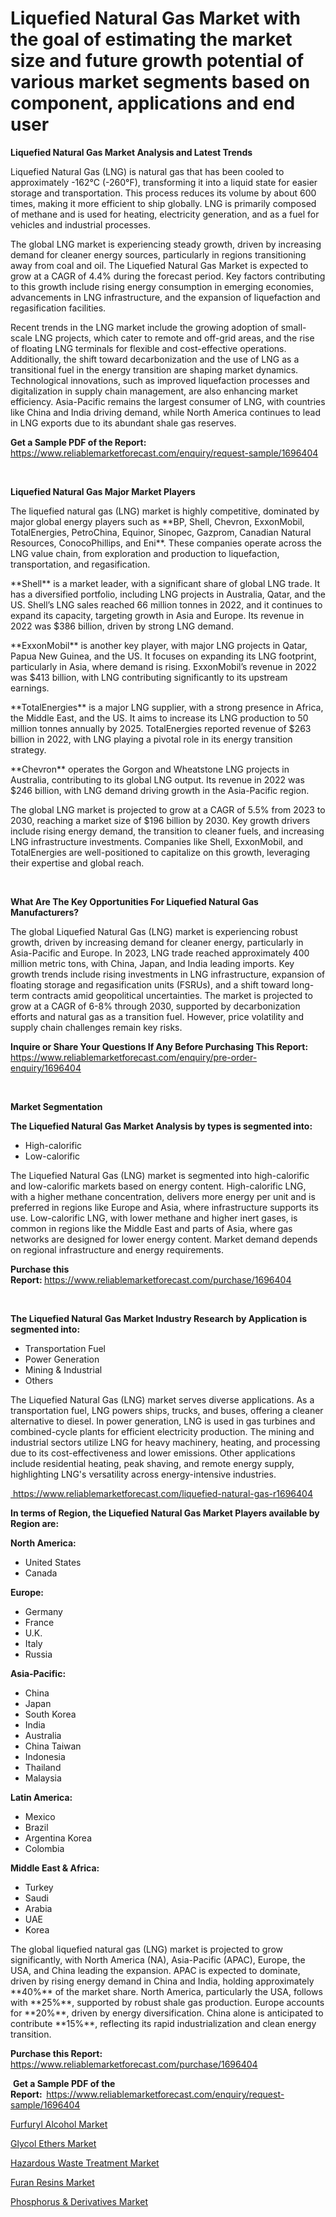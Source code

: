 <p><h1>Liquefied Natural Gas Market with the goal of estimating the market size and future growth potential of various market segments based on component, applications and end user</h1></p><p><strong>Liquefied Natural Gas Market Analysis and Latest Trends</strong></p>
<p><p>Liquefied Natural Gas (LNG) is natural gas that has been cooled to approximately -162°C (-260°F), transforming it into a liquid state for easier storage and transportation. This process reduces its volume by about 600 times, making it more efficient to ship globally. LNG is primarily composed of methane and is used for heating, electricity generation, and as a fuel for vehicles and industrial processes.</p><p>The global LNG market is experiencing steady growth, driven by increasing demand for cleaner energy sources, particularly in regions transitioning away from coal and oil. The Liquefied Natural Gas Market is expected to grow at a CAGR of 4.4% during the forecast period. Key factors contributing to this growth include rising energy consumption in emerging economies, advancements in LNG infrastructure, and the expansion of liquefaction and regasification facilities.</p><p>Recent trends in the LNG market include the growing adoption of small-scale LNG projects, which cater to remote and off-grid areas, and the rise of floating LNG terminals for flexible and cost-effective operations. Additionally, the shift toward decarbonization and the use of LNG as a transitional fuel in the energy transition are shaping market dynamics. Technological innovations, such as improved liquefaction processes and digitalization in supply chain management, are also enhancing market efficiency. Asia-Pacific remains the largest consumer of LNG, with countries like China and India driving demand, while North America continues to lead in LNG exports due to its abundant shale gas reserves.</p></p>
<p><strong>Get a Sample PDF of the Report:&nbsp;</strong> <a href="https://www.reliablemarketforecast.com/enquiry/request-sample/1696404?utm_campaign=1097&utm_medium=2&utm_source=Github&utm_content=ia&utm_term=25012025&utm_id=liquefied-natural-gas">https://www.reliablemarketforecast.com/enquiry/request-sample/1696404</a></p>
<p>&nbsp;</p>
<p><strong>Liquefied Natural Gas Major Market Players</strong></p>
<p><p>The liquefied natural gas (LNG) market is highly competitive, dominated by major global energy players such as **BP, Shell, Chevron, ExxonMobil, TotalEnergies, PetroChina, Equinor, Sinopec, Gazprom, Canadian Natural Resources, ConocoPhillips, and Eni**. These companies operate across the LNG value chain, from exploration and production to liquefaction, transportation, and regasification.</p><p>**Shell** is a market leader, with a significant share of global LNG trade. It has a diversified portfolio, including LNG projects in Australia, Qatar, and the US. Shell’s LNG sales reached 66 million tonnes in 2022, and it continues to expand its capacity, targeting growth in Asia and Europe. Its revenue in 2022 was $386 billion, driven by strong LNG demand.</p><p>**ExxonMobil** is another key player, with major LNG projects in Qatar, Papua New Guinea, and the US. It focuses on expanding its LNG footprint, particularly in Asia, where demand is rising. ExxonMobil’s revenue in 2022 was $413 billion, with LNG contributing significantly to its upstream earnings.</p><p>**TotalEnergies** is a major LNG supplier, with a strong presence in Africa, the Middle East, and the US. It aims to increase its LNG production to 50 million tonnes annually by 2025. TotalEnergies reported revenue of $263 billion in 2022, with LNG playing a pivotal role in its energy transition strategy.</p><p>**Chevron** operates the Gorgon and Wheatstone LNG projects in Australia, contributing to its global LNG output. Its revenue in 2022 was $246 billion, with LNG demand driving growth in the Asia-Pacific region.</p><p>The global LNG market is projected to grow at a CAGR of 5.5% from 2023 to 2030, reaching a market size of $196 billion by 2030. Key growth drivers include rising energy demand, the transition to cleaner fuels, and increasing LNG infrastructure investments. Companies like Shell, ExxonMobil, and TotalEnergies are well-positioned to capitalize on this growth, leveraging their expertise and global reach.</p></p>
<p>&nbsp;</p>
<p><strong>What Are The Key Opportunities For Liquefied Natural Gas Manufacturers?</strong></p>
<p><p>The global Liquefied Natural Gas (LNG) market is experiencing robust growth, driven by increasing demand for cleaner energy, particularly in Asia-Pacific and Europe. In 2023, LNG trade reached approximately 400 million metric tons, with China, Japan, and India leading imports. Key growth trends include rising investments in LNG infrastructure, expansion of floating storage and regasification units (FSRUs), and a shift toward long-term contracts amid geopolitical uncertainties. The market is projected to grow at a CAGR of 6-8% through 2030, supported by decarbonization efforts and natural gas as a transition fuel. However, price volatility and supply chain challenges remain key risks.</p></p>
<p><strong>Inquire or Share Your Questions If Any Before Purchasing This Report:</strong> <a href="https://www.reliablemarketforecast.com/enquiry/pre-order-enquiry/1696404?utm_campaign=1097&utm_medium=2&utm_source=Github&utm_content=ia&utm_term=25012025&utm_id=liquefied-natural-gas">https://www.reliablemarketforecast.com/enquiry/pre-order-enquiry/1696404</a></p>
<p>&nbsp;</p>
<p><strong>Market Segmentation</strong></p>
<p><strong>The Liquefied Natural Gas Market Analysis by types is segmented into:</strong></p>
<p><ul><li>High-calorific</li><li>Low-calorific</li></ul></p>
<p><p>The Liquefied Natural Gas (LNG) market is segmented into high-calorific and low-calorific markets based on energy content. High-calorific LNG, with a higher methane concentration, delivers more energy per unit and is preferred in regions like Europe and Asia, where infrastructure supports its use. Low-calorific LNG, with lower methane and higher inert gases, is common in regions like the Middle East and parts of Asia, where gas networks are designed for lower energy content. Market demand depends on regional infrastructure and energy requirements.</p></p>
<p><strong>Purchase this Report:&nbsp;</strong><a href="https://www.reliablemarketforecast.com/purchase/1696404?utm_campaign=1097&utm_medium=2&utm_source=Github&utm_content=ia&utm_term=25012025&utm_id=liquefied-natural-gas">https://www.reliablemarketforecast.com/purchase/1696404</a></p>
<p>&nbsp;</p>
<p><strong>The Liquefied Natural Gas Market Industry Research by Application is segmented into:</strong></p>
<p><ul><li>Transportation Fuel</li><li>Power Generation</li><li>Mining & Industrial</li><li>Others</li></ul></p>
<p><p>The Liquefied Natural Gas (LNG) market serves diverse applications. As a transportation fuel, LNG powers ships, trucks, and buses, offering a cleaner alternative to diesel. In power generation, LNG is used in gas turbines and combined-cycle plants for efficient electricity production. The mining and industrial sectors utilize LNG for heavy machinery, heating, and processing due to its cost-effectiveness and lower emissions. Other applications include residential heating, peak shaving, and remote energy supply, highlighting LNG's versatility across energy-intensive industries.</p></p>
<p><a href="https://www.reliablemarketforecast.com/liquefied-natural-gas-r1696404?utm_campaign=1097&utm_medium=2&utm_source=Github&utm_content=ia&utm_term=25012025&utm_id=liquefied-natural-gas">&nbsp;https://www.reliablemarketforecast.com/liquefied-natural-gas-r1696404</a></p>
<p><strong>In terms of Region, the Liquefied Natural Gas Market Players available by Region are:</strong></p>
<p>
    <p> <strong> North America: </strong>
        <ul>
            <li>United States</li>
            <li>Canada</li>
        </ul>
        </p> 
    <p> <strong> Europe: </strong>
        <ul>
            <li>Germany</li>
            <li>France</li>
            <li>U.K.</li>
            <li>Italy</li>
            <li>Russia</li>
        </ul>
        </p> 
    <p> <strong> Asia-Pacific: </strong>
        <ul>
            <li>China</li>
            <li>Japan</li>
            <li>South Korea</li>
            <li>India</li>
            <li>Australia</li>
            <li>China Taiwan</li>
            <li>Indonesia</li>
            <li>Thailand</li>
            <li>Malaysia</li>
        </ul>
        </p> 
    <p> <strong> Latin America: </strong>
        <ul>
            <li>Mexico</li>
            <li>Brazil</li>
            <li>Argentina Korea</li>
            <li>Colombia</li>
        </ul>
        </p> 
    <p> <strong> Middle East & Africa: </strong>
        <ul>
            <li>Turkey</li>
            <li>Saudi</li>
            <li>Arabia</li>
            <li>UAE</li>
            <li>Korea</li>
        </ul>
    </p>
    </p>
<p><p>The global liquefied natural gas (LNG) market is projected to grow significantly, with North America (NA), Asia-Pacific (APAC), Europe, the USA, and China leading the expansion. APAC is expected to dominate, driven by rising energy demand in China and India, holding approximately **40%** of the market share. North America, particularly the USA, follows with **25%**, supported by robust shale gas production. Europe accounts for **20%**, driven by energy diversification. China alone is anticipated to contribute **15%**, reflecting its rapid industrialization and clean energy transition.</p></p>
<p><strong>Purchase this Report: </strong><a href="https://www.reliablemarketforecast.com/purchase/1696404?utm_campaign=1097&utm_medium=2&utm_source=Github&utm_content=ia&utm_term=25012025&utm_id=liquefied-natural-gas">https://www.reliablemarketforecast.com/purchase/1696404</a></p>
<p>&nbsp;<strong>Get a Sample PDF of the Report:&nbsp;&nbsp;</strong><a href="https://www.reliablemarketforecast.com/enquiry/request-sample/1696404?utm_campaign=1097&utm_medium=2&utm_source=Github&utm_content=ia&utm_term=25012025&utm_id=liquefied-natural-gas">https://www.reliablemarketforecast.com/enquiry/request-sample/1696404</a></p>
<p><strong></strong></p>
<p><p><a href="https://github.com/lateshab69/Market-Research-Report-List-1/blob/main/furfuryl-alcohol-market.md?utm_campaign=1097&utm_medium=2&utm_source=Github&utm_content=ia&utm_term=25012025&utm_id=liquefied-natural-gas">Furfuryl Alcohol Market</a></p><p><a href="https://github.com/elvutedipela/Market-Research-Report-List-1/blob/main/glycol-ethers-market.md?utm_campaign=1097&utm_medium=2&utm_source=Github&utm_content=ia&utm_term=25012025&utm_id=liquefied-natural-gas">Glycol Ethers Market</a></p><p><a href="https://github.com/sponsumelo/Market-Research-Report-List-1/blob/main/hazardous-waste-treatment-market.md?utm_campaign=1097&utm_medium=2&utm_source=Github&utm_content=ia&utm_term=25012025&utm_id=liquefied-natural-gas">Hazardous Waste Treatment Market</a></p><p><a href="https://github.com/hedbomkrahe/Market-Research-Report-List-1/blob/main/furan-resins-market.md?utm_campaign=1097&utm_medium=2&utm_source=Github&utm_content=ia&utm_term=25012025&utm_id=liquefied-natural-gas">Furan Resins Market</a></p><p><a href="https://github.com/nkbaroga/Market-Research-Report-List-1/blob/main/phosphorus-derivatives-market.md?utm_campaign=1097&utm_medium=2&utm_source=Github&utm_content=ia&utm_term=25012025&utm_id=liquefied-natural-gas">Phosphorus & Derivatives Market</a></p></p>